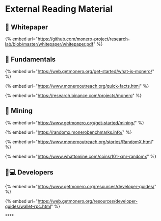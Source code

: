# External Reading Material

## 📜 Whitepaper

{% embed url="https://github.com/monero-project/research-lab/blob/master/whitepaper/whitepaper.pdf" %}

## 🧬 Fundamentals

{% embed url="https://web.getmonero.org/get-started/what-is-monero/" %}

{% embed url="https://www.monerooutreach.org/quick-facts.html" %}

{% embed url="https://research.binance.com/projects/monero" %}

## 🚀 Mining

{% embed url="https://www.getmonero.org/get-started/mining/" %}

{% embed url="https://randomx.monerobenchmarks.info/" %}

{% embed url="https://www.monerooutreach.org/stories/RandomX.html" %}

{% embed url="https://www.whattomine.com/coins/101-xmr-randomx" %}

## 👩💻 Developers

{% embed url="https://www.getmonero.org/resources/developer-guides/" %}

{% embed url="https://web.getmonero.org/resources/developer-guides/wallet-rpc.html" %}

\*\*\*\*

